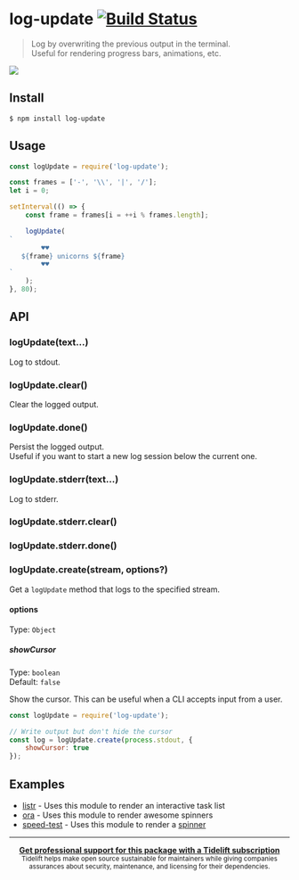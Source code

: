 # log-update [![Build Status](https://travis-ci.org/sindresorhus/log-update.svg?branch=master)](https://travis-ci.org/sindresorhus/log-update)

> Log by overwriting the previous output in the terminal.<br>
> Useful for rendering progress bars, animations, etc.

![](screenshot.gif)


## Install

```
$ npm install log-update
```


## Usage

```js
const logUpdate = require('log-update');

const frames = ['-', '\\', '|', '/'];
let i = 0;

setInterval(() => {
	const frame = frames[i = ++i % frames.length];

	logUpdate(
`
        ♥♥
   ${frame} unicorns ${frame}
        ♥♥
`
	);
}, 80);
```


## API

### logUpdate(text…)

Log to stdout.

### logUpdate.clear()

Clear the logged output.

### logUpdate.done()

Persist the logged output.<br>
Useful if you want to start a new log session below the current one.

### logUpdate.stderr(text…)

Log to stderr.

### logUpdate.stderr.clear()
### logUpdate.stderr.done()

### logUpdate.create(stream, options?)

Get a `logUpdate` method that logs to the specified stream.

#### options

Type: `Object`

##### showCursor

Type: `boolean`<br>
Default: `false`

Show the cursor. This can be useful when a CLI accepts input from a user.

```js
const logUpdate = require('log-update');

// Write output but don't hide the cursor
const log = logUpdate.create(process.stdout, {
	showCursor: true
});
```


## Examples

- [listr](https://github.com/SamVerschueren/listr) - Uses this module to render an interactive task list
- [ora](https://github.com/sindresorhus/ora) - Uses this module to render awesome spinners
- [speed-test](https://github.com/sindresorhus/speed-test) - Uses this module to render a [spinner](https://github.com/sindresorhus/elegant-spinner)


---

<div align="center">
	<b>
		<a href="https://tidelift.com/subscription/pkg/npm-log-update?utm_source=npm-log-update&utm_medium=referral&utm_campaign=readme">Get professional support for this package with a Tidelift subscription</a>
	</b>
	<br>
	<sub>
		Tidelift helps make open source sustainable for maintainers while giving companies<br>assurances about security, maintenance, and licensing for their dependencies.
	</sub>
</div>
